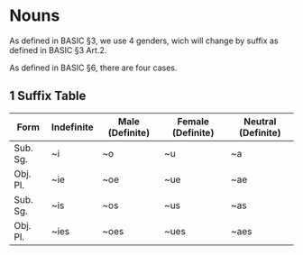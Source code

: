 # Nouns

As defined in BASIC §3, we use 4 genders, wich will change by suffix as defined in BASIC §3 Art.2.

As defined in BASIC §6, there are four cases.

## 1 Suffix Table

| Form     | Indefinite | Male (Definite) | Female (Definite) | Neutral (Definite) |
| -------- | ---------- | --------------- | ----------------- | ------------------ |
| Sub. Sg. | ~i         | ~o              | ~u                | ~a                 |
| Obj. Pl. | ~ie        | ~oe             | ~ue               | ~ae                |
| Sub. Sg. | ~is        | ~os             | ~us               | ~as                |
| Obj. Pl. | ~ies       | ~oes            | ~ues              | ~aes               |

